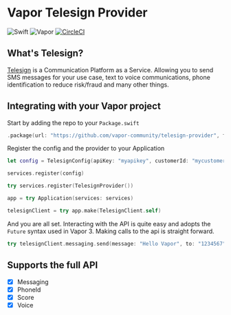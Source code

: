 # Vapor Telesign Provider

![Swift](http://img.shields.io/badge/swift-4.1-brightgreen.svg)
![Vapor](http://img.shields.io/badge/vapor-3.0-brightgreen.svg)
[![CircleCI](https://circleci.com/gh/vapor-community/telesign-provider/tree/beta.svg?style=svg)](https://circleci.com/gh/vapor-community/telesign-provider/tree/beta)


## What's Telesign?
[Telesign][telesign_home] is a Communication Platform as a Service. Allowing you to send SMS messages for your use case, text to voice communications, phone identification to reduce risk/fraud and many other things.

## Integrating with your Vapor project
Start by adding the repo to your `Package.swift`

~~~~swift
.package(url: "https://github.com/vapor-community/telesign-provider", from: "2.0.0")
~~~~

Register the config and the provider to your Application
~~~~swift
let config = TelesignConfig(apiKey: "myapikey", customerId: "mycustomerId")

services.register(config)

try services.register(TelesignProvider())

app = try Application(services: services)

telesignClient = try app.make(TelesignClient.self)
~~~~

And you are all set. Interacting with the API is quite easy and adopts the `Future` syntax used in Vapor 3.
Making calls to the api is straight forward.
~~~~swift
try telesignClient.messaging.send(message: "Hello Vapor", to: "1234567", messageType: .ARN)
~~~~

## Supports the full API
* [x] Messaging
* [x] PhoneId
* [x] Score
* [x] Voice

[telesign_home]: https://www.telesign.com "Telesign"
